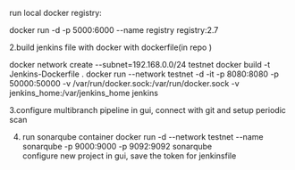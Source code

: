 

run local docker registry:

docker run -d -p 5000:6000 --name registry registry:2.7


2.build jenkins file with docker with dockerfile(in repo )

docker network create --subnet=192.168.0.0/24 testnet
docker build -t Jenkins-Dockerfile .
docker run --network testnet -d -it -p 8080:8080 -p 50000:50000 -v /var/run/docker.sock:/var/run/docker.sock -v jenkins_home:/var/jenkins_home jenkins

3.configure multibranch pipeline in gui, connect with git and setup periodic scan

4. run sonarqube container
  docker run -d --network testnet --name sonarqube -p 9000:9000 -p 9092:9092 sonarqube  
  configure new project  in gui, save the token for jenkinsfile




